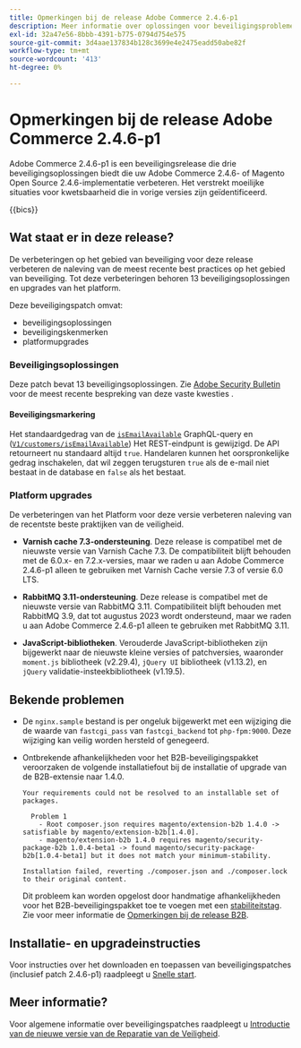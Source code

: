```yaml
---
title: Opmerkingen bij de release Adobe Commerce 2.4.6-p1
description: Meer informatie over oplossingen voor beveiligingsproblemen vindt u in de Adobe Commerce-release 2.4.6-p1.
exl-id: 32a47e56-8bbb-4391-b775-0794d754e575
source-git-commit: 3d4aae137834b128c3699e4e2475eadd50abe82f
workflow-type: tm+mt
source-wordcount: '413'
ht-degree: 0%

---
```


# Opmerkingen bij de release Adobe Commerce 2.4.6-p1

Adobe Commerce 2.4.6-p1 is een beveiligingsrelease die drie beveiligingsoplossingen biedt die uw Adobe Commerce 2.4.6- of Magento Open Source 2.4.6-implementatie verbeteren. Het verstrekt moeilijke situaties voor kwetsbaarheid die in vorige versies zijn geïdentificeerd.

{{bics}}

## Wat staat er in deze release?

De verbeteringen op het gebied van beveiliging voor deze release verbeteren de naleving van de meest recente best practices op het gebied van beveiliging.  Tot deze verbeteringen behoren 13 beveiligingsoplossingen en upgrades van het platform.

Deze beveiligingspatch omvat:

* beveiligingsoplossingen
* beveiligingskenmerken
* platformupgrades

### Beveiligingsoplossingen

Deze patch bevat 13 beveiligingsoplossingen. Zie [Adobe Security Bulletin](https://helpx.adobe.com/security/products/magento/apsb23-35.html) voor de meest recente bespreking van deze vaste kwesties .

#### Beveiligingsmarkering

Het standaardgedrag van de [`isEmailAvailable`](https://developer.adobe.com/commerce/webapi/graphql/schema/customer/queries/is-email-available/) GraphQL-query en ([`V1/customers/isEmailAvailable`](https://adobe-commerce.redoc.ly/2.4.6-admin/tag/customersisEmailAvailable/#operation/PostV1CustomersIsEmailAvailable)) Het REST-eindpunt is gewijzigd. De API retourneert nu standaard altijd `true`. Handelaren kunnen het oorspronkelijke gedrag inschakelen, dat wil zeggen terugsturen `true` als de e-mail niet bestaat in de database en `false` als het bestaat. <!-- AC-6695 -->

### Platform upgrades

De verbeteringen van het Platform voor deze versie verbeteren naleving van de recentste beste praktijken van de veiligheid.

* **Varnish cache 7.3-ondersteuning**. Deze release is compatibel met de nieuwste versie van Varnish Cache 7.3. De compatibiliteit blijft behouden met de 6.0.x- en 7.2.x-versies, maar we raden u aan Adobe Commerce 2.4.6-p1 alleen te gebruiken met Varnish Cache versie 7.3 of versie 6.0 LTS.

* **RabbitMQ 3.11-ondersteuning**. Deze release is compatibel met de nieuwste versie van RabbitMQ 3.11. Compatibiliteit blijft behouden met RabbitMQ 3.9, dat tot augustus 2023 wordt ondersteund, maar we raden u aan Adobe Commerce 2.4.6-p1 alleen te gebruiken met RabbitMQ 3.11.

* **JavaScript-bibliotheken**. Verouderde JavaScript-bibliotheken zijn bijgewerkt naar de nieuwste kleine versies of patchversies, waaronder `moment.js` bibliotheek (v2.29.4), `jQuery UI` bibliotheek (v1.13.2), en `jQuery` validatie-insteekbibliotheek (v1.19.5).

## Bekende problemen

* De `nginx.sample` bestand is per ongeluk bijgewerkt met een wijziging die de waarde van `fastcgi_pass` van `fastcgi_backend` tot `php-fpm:9000`. Deze wijziging kan veilig worden hersteld of genegeerd. <!-- AC-8992 -->

* Ontbrekende afhankelijkheden voor het B2B-beveiligingspakket veroorzaken de volgende installatiefout bij de installatie of upgrade van de B2B-extensie naar 1.4.0.

  ```terminal
  Your requirements could not be resolved to an installable set of packages.
  
    Problem 1
      - Root composer.json requires magento/extension-b2b 1.4.0 -> satisfiable by magento/extension-b2b[1.4.0].
      - magento/extension-b2b 1.4.0 requires magento/security-package-b2b 1.0.4-beta1 -> found magento/security-package-b2b[1.0.4-beta1] but it does not match your minimum-stability.
  
  Installation failed, reverting ./composer.json and ./composer.lock to their original content.
  ```

  Dit probleem kan worden opgelost door handmatige afhankelijkheden voor het B2B-beveiligingspakket toe te voegen met een [stabiliteitstag](https://getcomposer.org/doc/04-schema.md#package-links). Zie voor meer informatie de [Opmerkingen bij de release B2B](https://experienceleague.adobe.com/docs/commerce-admin/b2b/release-notes.html#known-issue).

## Installatie- en upgradeinstructies

Voor instructies over het downloaden en toepassen van beveiligingspatches (inclusief patch 2.4.6-p1) raadpleegt u [Snelle start](../../../installation/composer.md).

## Meer informatie?

Voor algemene informatie over beveiligingspatches raadpleegt u [Introductie van de nieuwe versie van de Reparatie van de Veiligheid](https://community.magento.com/t5/Magento-DevBlog/Introducing-the-New-Security-Patch-Release/ba-p/141287).
